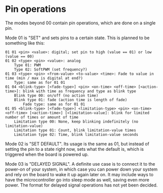 
Pin operations
==============

The modes beyond 00 contain pin operations, which are done on a single pin.

Mode 01 is "SET" and sets pins to a certain state. This is planned to be something like this:

    01 01 <pin> <value>: digital; set pin to high (value == 01) or low (value == 00)
    01 02 <type> <pin> <value>: analog
        Type 01: PWM
        Type 02: SoftPWM (set frequency?)
    01 03 <type> <pin> <from-value> <to-value> <time>: Fade to value in time (min / max is digital at end?)
        Type: same as for 01 01
    01 04 <blink-type> [<fade-type>] <pin> <on-time> <off-time> [<action-time>]: blink with time as frequency and type as blink type
        Blink type 00: on/off (no action time) 
        Blink type 01: fade (action time is length of fade)
            Fade type: same as for 01 01
    01 05 <blink-type> [<fade-type>] <limitation-type> <pin> <on-time> <off-time> [<action-time>] [<limitation-value]: blink for limited number of times or amount of time
        Limitation type 00: None, keep blinking indefinitely (no limitation-value)
        Limitation type 01: Count, blink limitation-value times
        Limitation type 02: Time, blink limitation-value seconds

Mode 02 is "SET DEFAULT". Its usage is the same as 01, but instead of setting the pin to a state
right now, sets what the default is, which is triggered when the board is powered up.

Mode 03 is "DELAYED SIGNAL". A definite use case is to connect it to the power-on of your system,
in which case you can power down your system and rely on the board to wake it up again later on.
It may include ways to have the microcontroller go into sleep mode as well, saving even more power.
The format for delayed signal operations has not yet been decided.